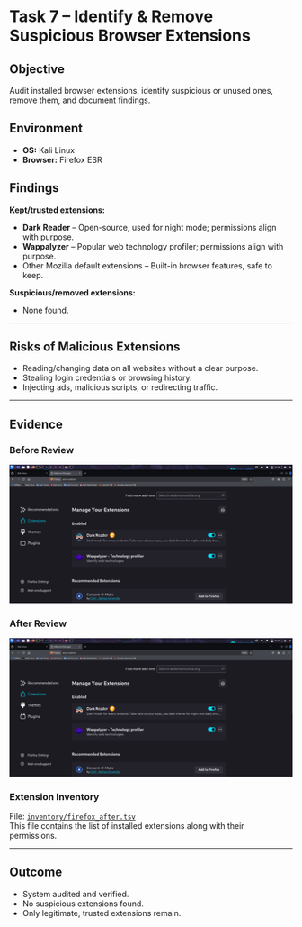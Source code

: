 # Task 7 – Identify & Remove Suspicious Browser Extensions

## Objective
Audit installed browser extensions, identify suspicious or unused ones, remove them, and document findings.

## Environment
- **OS:** Kali Linux
- **Browser:** Firefox ESR

## Findings
**Kept/trusted extensions:**
- **Dark Reader** – Open-source, used for night mode; permissions align with purpose.
- **Wappalyzer** – Popular web technology profiler; permissions align with purpose.
- Other Mozilla default extensions – Built-in browser features, safe to keep.

**Suspicious/removed extensions:**
- None found.

---

## Risks of Malicious Extensions
- Reading/changing data on all websites without a clear purpose.
- Stealing login credentials or browsing history.
- Injecting ads, malicious scripts, or redirecting traffic.

---

## Evidence

### Before Review
![Before Review](screenshots/before.png)

### After Review
![After Review](screenshots/after.png)

### Extension Inventory
File: [`inventory/firefox_after.tsv`](inventory/firefox_after.tsv)  
This file contains the list of installed extensions along with their permissions.

---

## Outcome
- System audited and verified.
- No suspicious extensions found.
- Only legitimate, trusted extensions remain.
